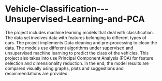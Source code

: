 # Vehicle-Classification---Unsupervised-Learning-and-PCA
The project includes machine learning models that deal with classification. The data set involves data with features belonging to different types of cars. The project implements Data cleaning and pre-processing to clean the data. The models use different algorithms under supervised and unsupervised machine learning to predict the class of the vehicles. This project also takes into use Principal Component Analysis (PCA) for feature selection and dimensionality reduction. In the end,  the model results are compared visually using graphs, plots and suggestions and recommendations are provided.
